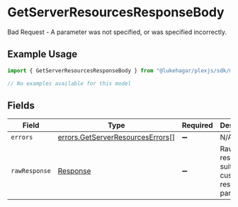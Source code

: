 # GetServerResourcesResponseBody

Bad Request - A parameter was not specified, or was specified incorrectly.

## Example Usage

```typescript
import { GetServerResourcesResponseBody } from "@lukehagar/plexjs/sdk/models/errors";

// No examples available for this model
```

## Fields

| Field                                                                                       | Type                                                                                        | Required                                                                                    | Description                                                                                 |
| ------------------------------------------------------------------------------------------- | ------------------------------------------------------------------------------------------- | ------------------------------------------------------------------------------------------- | ------------------------------------------------------------------------------------------- |
| `errors`                                                                                    | [errors.GetServerResourcesErrors](../../../sdk/models/errors/getserverresourceserrors.md)[] | :heavy_minus_sign:                                                                          | N/A                                                                                         |
| `rawResponse`                                                                               | [Response](https://developer.mozilla.org/en-US/docs/Web/API/Response)                       | :heavy_minus_sign:                                                                          | Raw HTTP response; suitable for custom response parsing                                     |